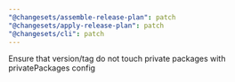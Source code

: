 ```yaml
---
"@changesets/assemble-release-plan": patch
"@changesets/apply-release-plan": patch
"@changesets/cli": patch
---
```


Ensure that version/tag do not touch private packages with privatePackages config
